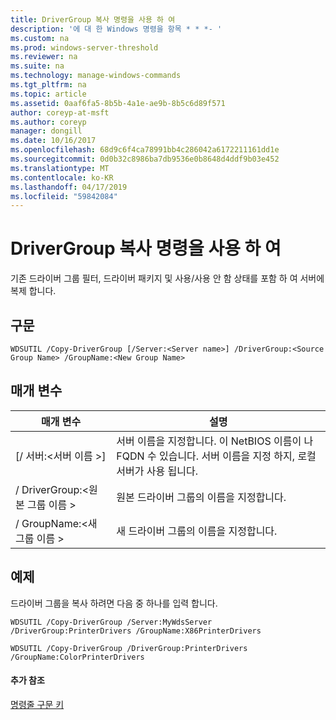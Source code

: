 ```yaml
---
title: DriverGroup 복사 명령을 사용 하 여
description: '에 대 한 Windows 명령을 항목 * * *- '
ms.custom: na
ms.prod: windows-server-threshold
ms.reviewer: na
ms.suite: na
ms.technology: manage-windows-commands
ms.tgt_pltfrm: na
ms.topic: article
ms.assetid: 0aaf6fa5-8b5b-4a1e-ae9b-8b5c6d89f571
author: coreyp-at-msft
ms.author: coreyp
manager: dongill
ms.date: 10/16/2017
ms.openlocfilehash: 68d9c6f4ca78991bb4c286042a6172211161dd1e
ms.sourcegitcommit: 0d0b32c8986ba7db9536e0b8648d4ddf9b03e452
ms.translationtype: MT
ms.contentlocale: ko-KR
ms.lasthandoff: 04/17/2019
ms.locfileid: "59842084"
---
```

# <a name="using-the-copy-drivergroup-command"></a>DriverGroup 복사 명령을 사용 하 여



기존 드라이버 그룹 필터, 드라이버 패키지 및 사용/사용 안 함 상태를 포함 하 여 서버에 복제 합니다.

## <a name="syntax"></a>구문

```
WDSUTIL /Copy-DriverGroup [/Server:<Server name>] /DriverGroup:<Source Group Name> /GroupName:<New Group Name>
```

## <a name="parameters"></a>매개 변수

|매개 변수|설명|
|---------|-----------|
|[/ 서버:\<서버 이름 >]|서버 이름을 지정합니다. 이 NetBIOS 이름이 나 FQDN 수 있습니다. 서버 이름을 지정 하지, 로컬 서버가 사용 됩니다.|
|/ DriverGroup:\<원본 그룹 이름 >|원본 드라이버 그룹의 이름을 지정합니다.|
|/ GroupName:\<새 그룹 이름 >|새 드라이버 그룹의 이름을 지정합니다.|

## <a name="BKMK_examples"></a>예제

드라이버 그룹을 복사 하려면 다음 중 하나를 입력 합니다.
```
WDSUTIL /Copy-DriverGroup /Server:MyWdsServer /DriverGroup:PrinterDrivers /GroupName:X86PrinterDrivers
```
```
WDSUTIL /Copy-DriverGroup /DriverGroup:PrinterDrivers /GroupName:ColorPrinterDrivers
```

#### <a name="additional-references"></a>추가 참조

[명령줄 구문 키](command-line-syntax-key.md)